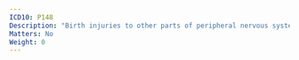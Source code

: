 ```yaml
---
ICD10: P148
Description: "Birth injuries to other parts of peripheral nervous system"
Matters: No
Weight: 0
---
```

